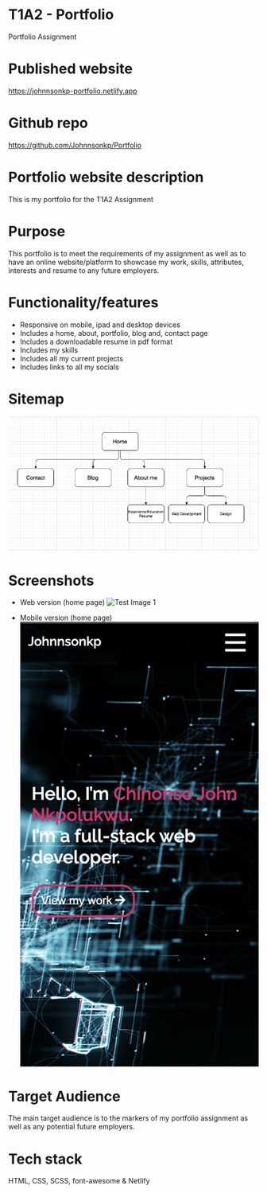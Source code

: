 # T1A2 - Portfolio
Portfolio Assignment

# Published website
https://johnnsonkp-portfolio.netlify.app

# Github repo
https://github.com/Johnnsonkp/Portfolio

# Portfolio website description
This is my portfolio for the T1A2 Assignment 

# Purpose
This portfolio is to meet the requirements of my assignment as well as to have an online website/platform to showcase my work, skills, attributes, interests and resume to any future employers.

# Functionality/features
* Responsive on mobile, ipad and desktop devices
* Includes a home, about, portfolio, blog and, contact page
* Includes a downloadable resume in pdf format
* Includes my skills 
* Includes all my current projects 
* Includes links to all my socials

# Sitemap
![Test Image 1](./Images/site-map-pic.png)

# Screenshots

* Web version (home page)
![Test Image 1](./Images/web-version.png)

* Mobile version (home page)
![Test Image 1](./Images/mobile-version.png)

# Target Audience 
The main target audience is to the markers of my portfolio assignment as well as any potential future employers.

# Tech stack
HTML, CSS, SCSS, font-awesome & Netlify
